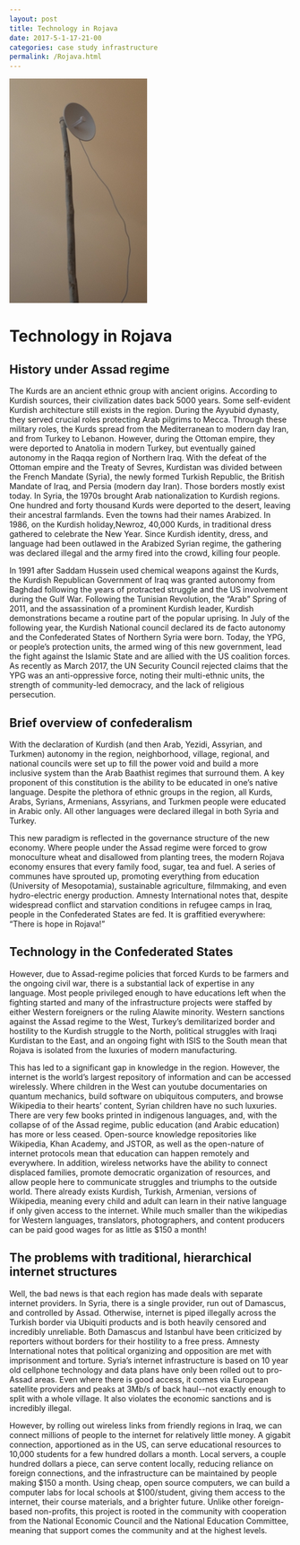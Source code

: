 ```yaml
---
layout: post
title: Technology in Rojava
date: 2017-5-1-17-21-00
categories: case study infrastructure
permalink: /Rojava.html
---
```


![Wireless Internet link in Rojava](/img/b-roll/DSCF3549.resized.JPG  "Off-Grid Internet")
# Technology in Rojava
## History under Assad regime 
The Kurds are an ancient ethnic group with ancient origins. According to Kurdish sources, their civilization dates back 5000 years. Some self-evident Kurdish architecture still exists in the region. During the Ayyubid dynasty, they served crucial roles protecting Arab pilgrims to Mecca. Through these military roles, the Kurds spread from the Mediterranean to modern day Iran, and from Turkey to Lebanon. However, during the Ottoman empire, they were deported to Anatolia in modern Turkey, but eventually gained autonomy in the Raqqa region of Northern Iraq. With the defeat of the Ottoman empire and the Treaty of Sevres, Kurdistan was divided between the French Mandate (Syria), the newly formed Turkish Republic, the British Mandate of Iraq, and Persia (modern day Iran). Those borders mostly exist today. In Syria, the 1970s brought Arab nationalization to Kurdish regions. One hundred and forty thousand Kurds were deported to the desert, leaving their ancestral farmlands. Even the towns had their names Arabized. In 1986, on the Kurdish holiday,Newroz, 40,000 Kurds, in traditional dress gathered to celebrate the New Year. Since Kurdish identity, dress, and language had been outlawed in the Arabized Syrian regime, the gathering was declared illegal and the army fired into the crowd, killing four people. 

In 1991 after Saddam Hussein used chemical weapons against the Kurds, the Kurdish Republican Government of Iraq was granted autonomy from Baghdad following the years of protracted struggle and the US involvement during the Gulf War. Following the Tunisian Revolution, the “Arab” Spring of 2011, and the assassination of a prominent  Kurdish leader, Kurdish demonstrations became a routine part of the popular uprising. In July of the following year, the Kurdish National council declared its de facto autonomy and the Confederated States of Northern Syria were born. Today, the YPG, or people’s protection units, the armed wing of this new government, lead the fight against the Islamic State and are allied with the US coalition forces. As recently as March 2017, the UN Security Council rejected claims that the YPG was an anti-oppressive force, noting their multi-ethnic units, the strength of community-led democracy, and the lack of religious persecution.



## Brief overview of confederalism 

With the declaration of Kurdish (and then Arab, Yezidi, Assyrian, and Turkmen) autonomy in the region, neighborhood, village, regional, and national councils were set up to fill the power void and build a more inclusive system than the Arab Baathist regimes that surround them. A key proponent of this constitution is the ability to be educated in one’s native language. Despite the plethora of ethnic groups in the region, all Kurds, Arabs, Syrians, Armenians, Assyrians, and Turkmen people were educated in Arabic only. All other languages were declared illegal in both Syria and Turkey. 

This new paradigm is reflected in the governance structure of the new economy. Where people under the Assad regime were forced to grow monoculture wheat and disallowed from planting trees, the modern Rojava economy ensures that every family food, sugar, tea and fuel. A series of communes have sprouted up, promoting everything from education (University of Mesopotamia), sustainable agriculture, filmmaking, and even hydro-electric energy production. Amnesty International notes that, despite widespread conflict and starvation conditions in refugee camps in Iraq, people in the Confederated States are fed. It is graffitied everywhere: “There is hope in Rojava!” 

## Technology in the Confederated States

However, due to Assad-regime policies that forced Kurds to be farmers and the ongoing civil war, there is a substantial lack of expertise in any language. Most people privileged enough to have educations left when the fighting started and many of the infrastructure projects were staffed by either Western foreigners or the ruling Alawite minority. Western sanctions against the Assad regime to the West, Turkey’s demilitarized border and hostility to the Kurdish struggle to the North, political struggles with Iraqi Kurdistan to the East, and an ongoing fight with ISIS to the South mean that Rojava is isolated from the luxuries of modern manufacturing. 

 This has led to a significant gap in knowledge in the region. However, the internet is the world’s largest repository of information and can be accessed wirelessly. Where children in the West can youtube documentaries on quantum mechanics, build software on ubiquitous computers, and browse Wikipedia to their hearts’ content, Syrian children have no 
such luxuries. There are very few books printed in indigenous languages, and, with the collapse of of the Assad regime, public education (and Arabic education) has more or less ceased. Open-source knowledge repositories like Wikipedia, Khan Academy, and JSTOR, as well as the open-nature of internet protocols mean that education can happen remotely and everywhere. In addition, wireless networks have the ability to connect displaced families, promote democratic organization of resources, and allow people here to communicate struggles and triumphs to the outside world. There already exists Kurdish, Turkish, Armenian, versions of Wikipedia, meaning every child and adult can learn in their native language if only given access to the internet. While much smaller than the wikipedias for Western languages, translators, photographers, and content producers can be paid good wages for as little as $150 a month!

## The problems with traditional, hierarchical internet structures
Well, the bad news is that each region has made deals with separate internet providers. In Syria, there is a single provider, run out of Damascus, and controlled by Assad. Otherwise, internet is piped illegally across the Turkish border via Ubiquiti products and is both heavily censored and incredibly unreliable. Both Damascus and Istanbul have been criticized by reporters without borders for their hostility to a free press. Amnesty International notes that political organizing and opposition are met with imprisonment and torture. Syria’s internet infrastructure is based on 10 year old cellphone technology and data plans have only been rolled out to pro-Assad areas. Even where there is good access, it comes via European satellite providers and peaks at 3Mb/s of back haul--not exactly enough to split with a whole village. It also violates the economic sanctions and is incredibly illegal.

However, by rolling out wireless links from friendly regions in Iraq, we can connect millions of people to the internet for relatively little money. A gigabit connection, apportioned as in the US, can serve educational resources to 10,000 students for a few hundred dollars a month. Local servers, a couple hundred dollars a piece, can serve content locally, reducing reliance on foreign connections, and the infrastructure can be maintained by people making $150 a month. Using cheap, open source computers, we can build a computer labs for local schools at $100/student, giving them access to the internet, their course materials, and a brighter future. Unlike other foreign-based non-profits, this project is rooted in the community with cooperation from the National Economic Council and the National Education Committee, meaning that support comes the community and at the highest levels.

